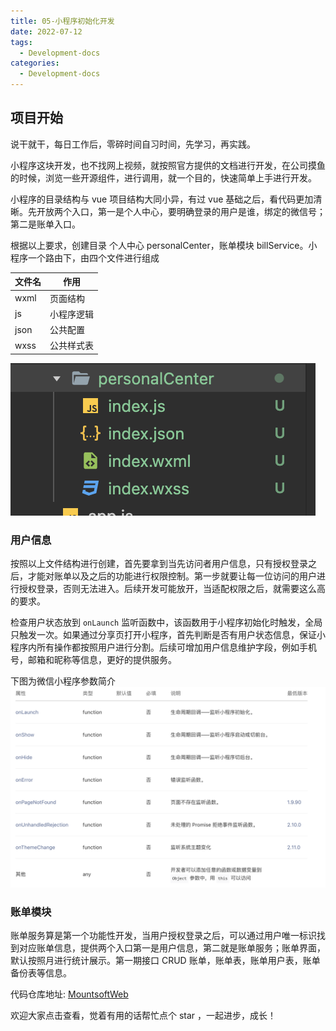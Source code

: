 ```yaml
---
title: 05-小程序初始化开发
date: 2022-07-12
tags:
  - Development-docs
categories:
  - Development-docs
---
```


## 项目开始

说干就干，每日工作后，零碎时间自习时间，先学习，再实践。

小程序这块开发，也不找网上视频，就按照官方提供的文档进行开发，在公司摸鱼的时候，浏览一些开源组件，进行调用，就一个目的，快速简单上手进行开发。

小程序的目录结构与 vue 项目结构大同小异，有过 vue 基础之后，看代码更加清晰。先开放两个入口，第一是个人中心，要明确登录的用户是谁，绑定的微信号；第二是账单入口。

根据以上要求，创建目录 个人中心 personalCenter，账单模块 billService。小程序一个路由下，由四个文件进行组成

| 文件名 | 作用       |
| ------ | ---------- |
| wxml   | 页面结构   |
| js     | 小程序逻辑 |
| json   | 公共配置   |
| wxss   | 公共样式表 |

![personalCenter](../../assets/docsImages/miniServer/personalCenter.png)

### 用户信息

按照以上文件结构进行创建，首先要拿到当先访问者用户信息，只有授权登录之后，才能对账单以及之后的功能进行权限控制。第一步就要让每一位访问的用户进行授权登录，否则无法进入。后续开发可能放开，当适配权限之后，就需要这么高的要求。

检查用户状态放到 `onLaunch` 监听函数中，该函数用于小程序初始化时触发，全局只触发一次。如果通过分享页打开小程序，首先判断是否有用户状态信息，保证小程序内所有操作都按照用户进行分割。后续可增加用户信息维护字段，例如手机号，邮箱和昵称等信息，更好的提供服务。

下图为微信小程序参数简介
![miniServer](../../assets/docsImages/miniServer/miniServer.png)

### 账单模块

账单服务算是第一个功能性开发，当用户授权登录之后，可以通过用户唯一标识找到对应账单信息，提供两个入口第一是用户信息，第二就是账单服务；账单界面，默认按照月进行统计展示。第一期接口 CRUD 账单，账单表，账单用户表，账单备份表等信息。

代码仓库地址: [MountsoftWeb](https://github.com/mountsoftweb/)

欢迎大家点击查看，觉着有用的话帮忙点个 star ，一起进步，成长！
